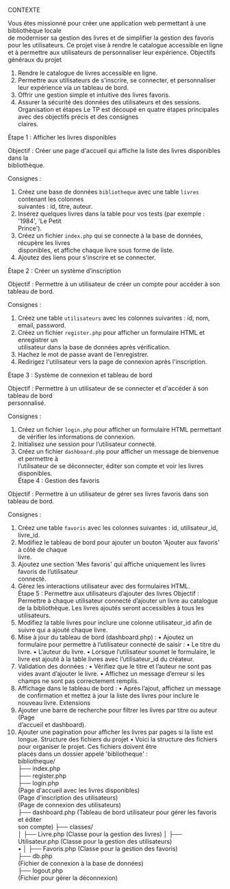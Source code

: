 CONTEXTE

Vous	êtes	missionné	pour	créer	une	application	web	permettant	à	une	bibliothèque	locale	
de	moderniser	sa	gestion	des	livres	et	de	simplifier	la	gestion	des	favoris	pour	les	
utilisateurs.	Ce	projet	vise	à	rendre	le	catalogue	accessible	en	ligne	et	à	permettre	aux	
utilisateurs	de	personnaliser	leur	expérience.	
Objectifs généraux du projet 
1.	Rendre	le	catalogue	de	livres	accessible	en	ligne.	
2.	Permettre	aux	utilisateurs	de	s'inscrire,	se	connecter,	et	personnaliser	leur	expérience	via	
un	tableau	de	bord.	
3.	Offrir	une	gestion	simple	et	intuitive	des	livres	favoris.	
4.	Assurer	la	sécurité	des	données	des	utilisateurs	et	des	sessions.	
Organisation et étapes 
Le	TP	est	découpé	en	quatre	étapes	principales	avec	des	objectifs	précis	et	des	consignes	
claires.
		
Étape 1 : Afficher les livres disponibles 

Objectif	:	Créer	une	page	d'accueil	qui	affiche	la	liste	des	livres	disponibles	dans	la	
bibliothèque.	

Consignes	:	
1.	Créez	une	base	de	données	`bibliotheque`	avec	une	table	`livres`	contenant	les	colonnes	
suivantes	:	id,	titre,	auteur.	
2.	Insérez	quelques	livres	dans	la	table	pour	vos	tests	(par	exemple	:	'1984',	'Le	Petit	
Prince').	
3.	Créez	un	fichier	`index.php`	qui	se	connecte	à	la	base	de	données,	récupère	les	livres	
disponibles,	et	affiche	chaque	livre	sous	forme	de	liste.	
4.	Ajoutez	des	liens	pour	s'inscrire	et	se	connecter.
   
Étape 2 : Créer un système d’inscription 

Objectif	:	Permettre	à	un	utilisateur	de	créer	un	compte	pour	accéder	à	son	tableau	de	bord.	

Consignes	:	

1.	Créez	une	table	`utilisateurs`	avec	les	colonnes	suivantes	:	id,	nom,	email,	password.	
2.	Créez	un	fichier	`register.php`	pour	afficher	un	formulaire	HTML	et	enregistrer	un	
utilisateur	dans	la	base	de	données	après	vérification.	
3.	Hachez	le	mot	de	passe	avant	de	l’enregistrer.	
4.	Redirigez	l'utilisateur	vers	la	page	de	connexion	après	l'inscription.
   
Étape 3 : Système de connexion et tableau de bord 

Objectif	:	Permettre	à	un	utilisateur	de	se	connecter	et	d'accéder	à	son	tableau	de	bord	
personnalisé.	

Consignes	:	

1.	Créez	un	fichier	`login.php`	pour	afficher	un	formulaire	HTML	permettant	de	vérifier	les	
informations	de	connexion.	
2.	Initialisez	une	session	pour	l’utilisateur	connecté.	
3.	Créez	un	fichier	`dashboard.php`	pour	afficher	un	message	de	bienvenue	et	permettre	à	
l’utilisateur	de	se	déconnecter,	éditer	son	compte	et	voir	les	livres	disponibles.	
Étape 4 : Gestion des favoris

Objectif	:	Permettre	à	un	utilisateur	de	gérer	ses	livres	favoris	dans	son	tableau	de	bord.	

Consignes	:	

1.	Créez	une	table	`favoris`	avec	les	colonnes	suivantes	:	id,	utilisateur_id,	livre_id.	
2.	Modifiez	le	tableau	de	bord	pour	ajouter	un	bouton	'Ajouter	aux	favoris'	à	côté	de	chaque	
livre.	
3.	Ajoutez	une	section	'Mes	favoris'	qui	affiche	uniquement	les	livres	favoris	de	l’utilisateur	
connecté.	
4.	Gérez	les	interactions	utilisateur	avec	des	formulaires	HTML.	
Étape 5 : Permettre aux utilisateurs d’ajouter des livres 
Objectif : Permettre à chaque utilisateur connecté d’ajouter un livre au catalogue de la 
bibliothèque. Les livres ajoutés seront accessibles à tous les utilisateurs.	
1. Modifiez la table livres pour inclure une colonne utilisateur_id afin de suivre qui a ajouté 
chaque livre. 
2. Mise à jour du tableau de bord (dashboard.php) : 
• Ajoutez un formulaire pour permettre à l’utilisateur connecté de saisir : 
• Le titre du livre. 
• L’auteur du livre. 
• Lorsque l’utilisateur soumet le formulaire, le livre est ajouté à la table livres avec 
l’utilisateur_id du créateur. 
3. Validation des données : 
• Vérifiez que le titre et l’auteur ne sont pas vides avant d’ajouter le livre. 
• Affichez un message d’erreur si les champs ne sont pas correctement remplis. 
4. Affichage dans le tableau de bord : 
• Après l’ajout, affichez un message de confirmation et mettez à jour la liste des livres 
pour inclure le nouveau livre. 
Extensions 
1. Ajouter	une	barre	de	recherche	pour	filtrer	les	livres	par	titre	ou	auteur	(Page	
d’accueil	et	dashboard).	
2.	Ajouter	une	pagination	pour	afficher	les	livres	par	pages	si	la	liste	est	longue.	
Structure	des	fichiers	du	projet 
• Voici	la	structure	des	fichiers	pour	organiser	le	projet.	Ces	fichiers	doivent	être	
placés	dans	un	dossier	appelé	'bibliotheque'	:	
bibliotheque/	
├──	index.php										
├──	register.php							
├──	login.php										
(Page	d'accueil	avec	les	livres	disponibles)	
(Page	d'inscription	des	utilisateurs)	
(Page	de	connexion	des	utilisateurs)	
├──	dashboard.php						(Tableau	de	bord	utilisateur	pour	gérer	les	favoris	et	éditer	
son	compte)	
├──	classes/	
│			├──	Livre.php						(Classe	pour	la	gestion	des	livres)	
│			├──	Utilisateur.php	(Classe	pour	la	gestion	des	utilisateurs)		
• │			├──	Favoris.php						(Classe	pour	la	gestion	des	favoris)	
├──	db.php													
(Fichier	de	connexion	à	la	base	de	données)	
├──	logout.php									
(Fichier	pour	gérer	la	déconnexion)

